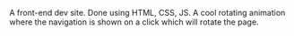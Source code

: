 A front-end dev site. Done using HTML, CSS, JS. A cool rotating animation where the navigation is shown on a click which will rotate the page.
